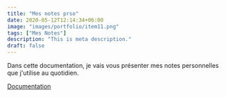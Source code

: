 ```yaml
---
title: "Mes notes prso"
date: 2020-05-12T12:14:34+06:00
image: "images/portfolio/item11.png"
tags: ["Mes Notes"]
description: "This is meta description."
draft: false
---
```


Dans cette documentation, je vais vous présenter mes notes personnelles que j'utilise au quotidien. 

[Documentation](/modele-cv-original-futuriste.pdf)